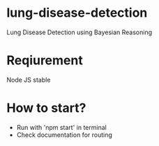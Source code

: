 # lung-disease-detection
Lung Disease Detection using Bayesian Reasoning

# Reqiurement
Node JS stable

# How to start?
- Run with 'npm start' in terminal
- Check documentation for routing
